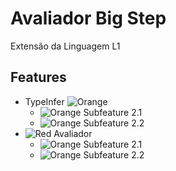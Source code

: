 # Avaliador Big Step

Extensão da Linguagem L1

## Features

- TypeInfer ![Orange](https://via.placeholder.com/15/ff0000/000000?text=+)
  - ![Orange](https://via.placeholder.com/15/ff0000/000000?text=+) Subfeature 2.1
  - ![Orange](https://via.placeholder.com/15/ff0000/000000?text=+) Subfeature 2.2
- ![Red](https://via.placeholder.com/15/ff0000/000000?text=+) Avaliador
  - ![Orange](https://via.placeholder.com/15/ff0000/000000?text=+) Subfeature 2.1
  - ![Orange](https://via.placeholder.com/15/ff0000/000000?text=+) Subfeature 2.2
